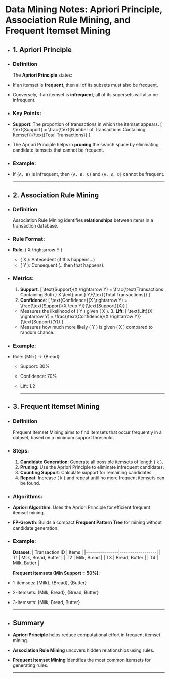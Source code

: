 # Data Mining Notes: Apriori Principle, Association Rule Mining, and Frequent Itemset Mining
- ## 1. Apriori Principle
- ### Definition
  The **Apriori Principle** states:
- If an itemset is **frequent**, then all of its subsets must also be frequent.
- Conversely, if an itemset is **infrequent**, all of its supersets will also be infrequent.
- ### Key Points:
- **Support**: The proportion of transactions in which the itemset appears.
  \[
  \text{Support} = \frac{\text{Number of Transactions Containing Itemset}}{\text{Total Transactions}}
  \]
- The Apriori Principle helps in **pruning** the search space by eliminating candidate itemsets that cannot be frequent.
- ### Example:
- If `{A, B}` is infrequent, then `{A, B, C}` and `{A, B, D}` cannot be frequent.
  
  ---
- ## 2. Association Rule Mining
- ### Definition
  Association Rule Mining identifies **relationships** between items in a transaction database.
- ### Rule Format:
- **Rule**: \( X \rightarrow Y \)
	- \( X \): Antecedent (if this happens...)
	- \( Y \): Consequent (...then that happens).
- ### Metrics:
  1. **Support**: 
   \[
   \text{Support}(X \rightarrow Y) = \frac{\text{Transactions Containing Both } X \text{ and } Y}{\text{Total Transactions}}
   \]
  2. **Confidence**: 
   \[
   \text{Confidence}(X \rightarrow Y) = \frac{\text{Support}(X \cup Y)}{\text{Support}(X)}
   \]
	- Measures the likelihood of \( Y \) given \( X \).
	  3. **Lift**: 
	  \[
	  \text{Lift}(X \rightarrow Y) = \frac{\text{Confidence}(X \rightarrow Y)}{\text{Support}(Y)}
	  \]
	- Measures how much more likely \( Y \) is given \( X \) compared to random chance.
- ### Example:
- Rule: \{Milk\} → \{Bread\}
	- Support: 30%
	- Confidence: 70%
	- Lift: 1.2
	  
	  ---
- ## 3. Frequent Itemset Mining
- ### Definition
  Frequent Itemset Mining aims to find itemsets that occur frequently in a dataset, based on a minimum support threshold.
- ### Steps:
  1. **Candidate Generation**: Generate all possible itemsets of length \( k \).
  2. **Pruning**: Use the Apriori Principle to eliminate infrequent candidates.
  3. **Counting Support**: Calculate support for remaining candidates.
  4. **Repeat**: Increase \( k \) and repeat until no more frequent itemsets can be found.
- ### Algorithms:
- **Apriori Algorithm**: Uses the Apriori Principle for efficient frequent itemset mining.
- **FP-Growth**: Builds a compact **Frequent Pattern Tree** for mining without candidate generation.
- ### Example:
  **Dataset**:
  | Transaction ID | Items           |
  |----------------|------------------|
  | T1             | Milk, Bread, Butter |
  | T2             | Milk, Bread       |
  | T3             | Bread, Butter     |
  | T4             | Milk, Butter      |
  
  **Frequent Itemsets (Min Support = 50%)**:
- 1-itemsets: \{Milk\}, \{Bread\}, \{Butter\}
- 2-itemsets: \{Milk, Bread\}, \{Bread, Butter\}
- 3-itemsets: \{Milk, Bread, Butter\}
  
  ---
- ## Summary
- **Apriori Principle** helps reduce computational effort in frequent itemset mining.
- **Association Rule Mining** uncovers hidden relationships using rules.
- **Frequent Itemset Mining** identifies the most common itemsets for generating rules.
  
  ---